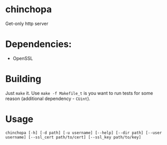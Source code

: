 # chinchopa

Get-only http server

# Dependencies:
 - OpenSSL

# Building

Just `make` it. Use `make -f Makefile_t` is you want to run tests for some reason (additional dependency - `CUint`).

# Usage

`chinchopa [-h] [-d path] [-u username] [--help] [--dir path] [--user username] [--ssl_cert path/to/cert] [--ssl_key path/to/key]`
